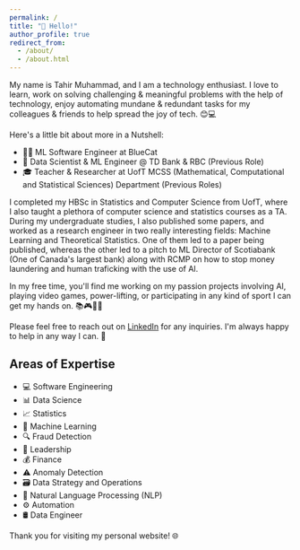 ```yaml
---
permalink: /
title: "👋 Hello!"
author_profile: true
redirect_from: 
  - /about/
  - /about.html
---
```


My name is Tahir Muhammad, and I am a technology enthusiast. I love to learn, work on solving challenging & meaningful problems with the help of technology, enjoy automating mundane & redundant tasks for my colleagues & friends to help spread the joy of tech. 😊💻

Here's a little bit about more in a Nutshell:

- 👨‍💻 ML Software Engineer at BlueCat
- 🧪 Data Scientist & ML Engineer @ TD Bank & RBC (Previous Role)
- 🎓 Teacher & Researcher at UofT MCSS (Mathematical, Computational and Statistical Sciences) Department (Previous Roles)

I completed my HBSc in Statistics and Computer Science from UofT, where I also taught a plethora of computer science and statistics courses as a TA. During my undergraduate studies, I also published some papers, and worked as a research engineer in two really interesting fields: Machine Learning and Theoretical Statistics. One of them led to a paper being published, whereas the other led to a pitch to ML Director of Scotiabank (One of Canada's largest bank) along with RCMP on how to stop money laundering and human traficking with the use of AI. 

In my free time, you'll find me working on my passion projects involving AI, playing video games, power-lifting, or participating in any kind of sport I can get my hands on. 📚🎮💪🏀

Please feel free to reach out on [LinkedIn](https://www.linkedin.com/in/tahir-muhammad-7b534016b/) for any inquiries. I'm always happy to help in any way I can. 🤝

## Areas of Expertise

- 💻 Software Engineering
- 📊 Data Science
- 📈 Statistics
- 🤖 Machine Learning
- 🔍 Fraud Detection
- 🌟 Leadership
- 💰 Finance
- ⚠️ Anomaly Detection
- 🗃️ Data Strategy and Operations
- 💬 Natural Language Processing (NLP)
- ⚙️ Automation
- 🛢️ Data Engineer

Thank you for visiting my personal website! 🌐
